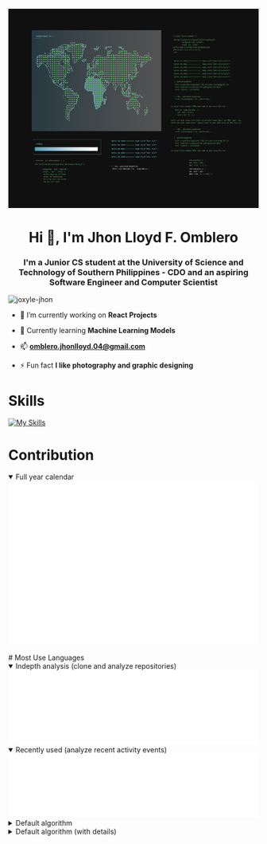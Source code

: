 <p align="center">
<img src="cover.svg" alt="External SVG"  height="400">
<p/>


<h1 align="center">Hi 👋, I'm Jhon Lloyd F. Omblero</h1>
<h3 align="center">I'm a Junior CS student at the University of Science and Technology of Southern Philippines - CDO and an aspiring Software Engineer and Computer Scientist</h3>
<p align="left"> <img src="https://komarev.com/ghpvc/?username=joxyle-jhon&label=Profile%20views&color=0e75b6&style=flat" alt="joxyle-jhon" /> </p>


- 🔭 I’m currently working on **React Projects**
- 🌱 Currently learning **Machine Learning Models**

- 📫 **omblero.jhonlloyd.04@gmail.com**
- ⚡ Fun fact **I like photography and graphic designing**

# Skills
[![My Skills](https://skillicons.dev/icons?i=js,html,css,mysql,py,react,c,cpp,git,figma,ai,ps,notion,vscode)](https://skillicons.dev)

# Contribution
 <tr>
    <td colspan="2" align="center">
      <details open><summary>Full year calendar</summary><img src="https://github.com/lowlighter/metrics/blob/examples/metrics.plugin.isocalendar.fullyear.svg" alt=""></img></details>
<!--       <details><summary>Half year calendar</summary><img src="https://github.com/lowlighter/metrics/blob/examples/metrics.plugin.isocalendar.svg" alt=""></img></details> -->
      <img width="900" height="1" alt="">
    </td>
  </tr>
# Most Use Languages
  <tr>
    <td colspan="2" align="center">
      <details open><summary>Indepth analysis (clone and analyze repositories)</summary><img src="https://github.com/lowlighter/metrics/blob/examples/metrics.plugin.languages.indepth.svg" alt=""></img></details>
      <details open><summary>Recently used (analyze recent activity events)</summary><img src="https://github.com/lowlighter/metrics/blob/examples/metrics.plugin.languages.recent.svg" alt=""></img></details>
      <details><summary>Default algorithm</summary><img src="https://github.com/lowlighter/metrics/blob/examples/metrics.plugin.languages.svg" alt=""></img></details>
      <details><summary>Default algorithm (with details)</summary><img src="https://github.com/lowlighter/metrics/blob/examples/metrics.plugin.languages.details.svg" alt=""></img></details>
      <img width="900" height="1" alt="">
    </td>
  </tr>


